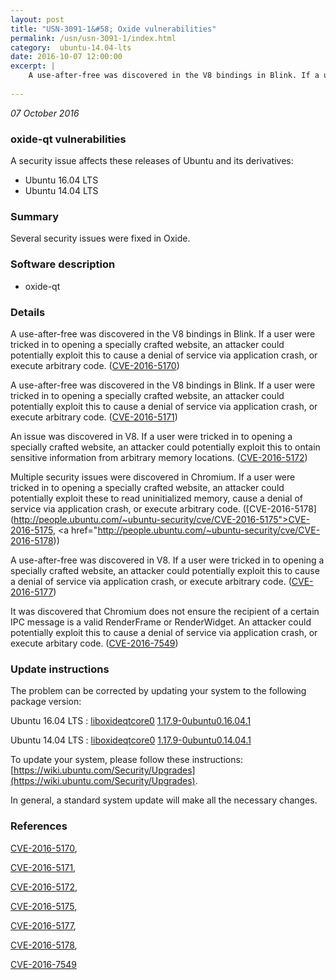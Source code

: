 ```yaml
---
layout: post
title: "USN-3091-1&#58; Oxide vulnerabilities"
permalink: /usn/usn-3091-1/index.html
category:  ubuntu-14.04-lts
date: 2016-10-07 12:00:00
excerpt: |
    A use-after-free was discovered in the V8 bindings in Blink. If a user were tricked in to opening a specially crafted website, an attacker could potentially exploit this to cause a denial of service via application crash, or execute arbitrary code. ([CVE-2016-5170](http://people.ubuntu.com/~ubuntu-security/cve/CVE-2016-5170))
    
--- 
```

 
 

*07 October 2016*

### oxide-qt vulnerabilities

A security issue affects these releases of Ubuntu and its derivatives:

* Ubuntu 16.04 LTS
* Ubuntu 14.04 LTS

### Summary

Several security issues were fixed in Oxide. 

### Software description

* oxide-qt 

### Details

A use-after-free was discovered in the V8 bindings in Blink. If a user were tricked in to opening a specially crafted website, an attacker could potentially exploit this to cause a denial of service via application crash, or execute arbitrary code. ([CVE-2016-5170](http://people.ubuntu.com/~ubuntu-security/cve/CVE-2016-5170))

A use-after-free was discovered in the V8 bindings in Blink. If a user were tricked in to opening a specially crafted website, an attacker could potentially exploit this to cause a denial of service via application crash, or execute arbitrary code. ([CVE-2016-5171](http://people.ubuntu.com/~ubuntu-security/cve/CVE-2016-5171))

An issue was discovered in V8. If a user were tricked in to opening a specially crafted website, an attacker could potentially exploit this to ontain sensitive information from arbitrary memory locations. ([CVE-2016-5172](http://people.ubuntu.com/~ubuntu-security/cve/CVE-2016-5172))

Multiple security issues were discovered in Chromium. If a user were tricked in to opening a specially crafted website, an attacker could potentially exploit these to read uninitialized memory, cause a denial of service via application crash, or execute arbitrary code. ([CVE-2016-5178](http://people.ubuntu.com/~ubuntu-security/cve/CVE-2016-5175">CVE-2016-5175</a>, <a href="http://people.ubuntu.com/~ubuntu-security/cve/CVE-2016-5178))

A use-after-free was discovered in V8. If a user were tricked in to opening a specially crafted website, an attacker could potentially exploit this to cause a denial of service via application crash, or execute arbitrary code. ([CVE-2016-5177](http://people.ubuntu.com/~ubuntu-security/cve/CVE-2016-5177))

It was discovered that Chromium does not ensure the recipient of a certain IPC message is a valid RenderFrame or RenderWidget. An attacker could potentially exploit this to cause a denial of service via application crash, or execute arbitary code. ([CVE-2016-7549](http://people.ubuntu.com/~ubuntu-security/cve/CVE-2016-7549)) 

### Update instructions

The problem can be corrected by updating your system to the following package version:

Ubuntu 16.04 LTS
 : [liboxideqtcore0](https://launchpad.net/ubuntu/+source/oxide-qt) <span> [1.17.9-0ubuntu0.16.04.1](https://launchpad.net/ubuntu/+source/oxide-qt/1.17.9-0ubuntu0.16.04.1) </span> 

Ubuntu 14.04 LTS
 : [liboxideqtcore0](https://launchpad.net/ubuntu/+source/oxide-qt) <span> [1.17.9-0ubuntu0.14.04.1](https://launchpad.net/ubuntu/+source/oxide-qt/1.17.9-0ubuntu0.14.04.1) </span> 

To update your system, please follow these instructions: [https://wiki.ubuntu.com/Security/Upgrades](https://wiki.ubuntu.com/Security/Upgrades).

In general, a standard system update will make all the necessary changes. 

### References

 
 [CVE-2016-5170](http://people.ubuntu.com/~ubuntu-security/cve/CVE-2016-5170), 

 [CVE-2016-5171](http://people.ubuntu.com/~ubuntu-security/cve/CVE-2016-5171), 

 [CVE-2016-5172](http://people.ubuntu.com/~ubuntu-security/cve/CVE-2016-5172), 

 [CVE-2016-5175](http://people.ubuntu.com/~ubuntu-security/cve/CVE-2016-5175), 

 [CVE-2016-5177](http://people.ubuntu.com/~ubuntu-security/cve/CVE-2016-5177), 

 [CVE-2016-5178](http://people.ubuntu.com/~ubuntu-security/cve/CVE-2016-5178), 

 [CVE-2016-7549](http://people.ubuntu.com/~ubuntu-security/cve/CVE-2016-7549)
 

